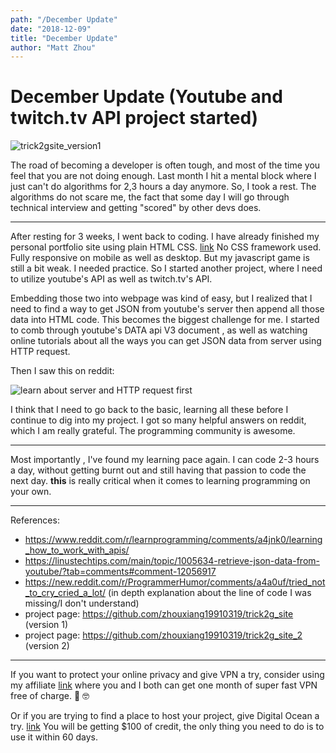 ```yaml
---
path: "/December Update"
date: "2018-12-09"
title: "December Update"
author: "Matt Zhou"
---
```


# December Update (Youtube and twitch.tv API project started)

![trick2gsite_version1](https://res.cloudinary.com/zzrot/image/upload/v1543809147/trick2g_site/v1_screenshot.jpg)

The road of becoming a developer is often tough, and most of the time you feel that you are not doing enough. Last month I hit a mental block where I just can't do algorithms for 2,3 hours a day anymore. So, I took a rest. The algorithms do not scare me, the fact that some day I will go through technical interview and getting "scored" by other devs does. 

---

After resting for 3 weeks, I went back to coding. I have already finished my personal portfolio site using plain HTML CSS. [link](https://zhouxiang19910319portfolio.netlify.com/) No CSS framework used. Fully responsive on mobile as well as desktop. But my javascript game is still a bit weak. I needed practice. So I started another project, where I need to utilize youtube's API as well as twitch.tv's API.



Embedding those two into webpage was kind of easy, but I realized that I need to find a way to get JSON from youtube's server then append all those data into HTML code. This becomes the biggest challenge for me. I started to comb through youtube's DATA api V3 document , as well as watching online tutorials about all the ways you can get JSON data from server using HTTP request. 



Then I saw this on reddit: 

![learn about server and HTTP request first](https://res.cloudinary.com/zzrot/image/upload/v1544352061/slowpacedcoding.com/Youtube%20and%20twitch.tv%20API%20project/suggestions.png)



I think that I need to go back to the basic, learning all these before I continue to dig into my project. I got so many helpful answers on reddit, which I am really grateful. The programming community is awesome.

---

Most importantly , I've found my learning pace again. I can code 2-3 hours a day, without getting burnt out and still having that passion to code the next day. **this** is really critical when it comes to learning programming on your own.

---

References: 

* https://www.reddit.com/r/learnprogramming/comments/a4jnk0/learning_how_to_work_with_apis/
* https://linustechtips.com/main/topic/1005634-retrieve-json-data-from-youtube/?tab=comments#comment-12056917
* https://new.reddit.com/r/ProgrammerHumor/comments/a4a0uf/tried_not_to_cry_cried_a_lot/ (in depth explanation about the line of code I was missing/I don't understand)
* project page: https://github.com/zhouxiang19910319/trick2g_site (version 1)
* project page: https://github.com/zhouxiang19910319/trick2g_site_2 (version 2)

---

If you want to protect your online privacy and give VPN a try, consider using my affiliate [link](https://www.expressrefer.com/refer-friend?referrer_id=9120004&utm_campaign=referrals&utm_medium=copy_link&utm_source=referral_dashboard) where you and I both can get one month of super fast VPN free of charge. 🤗 🤓 



Or if you are trying to find a place to host your project, give Digital Ocean a try. [link](https://m.do.co/c/efd6c8c9a5c4) You will be getting $100 of credit, the only thing you need to do is to use it within 60 days.
